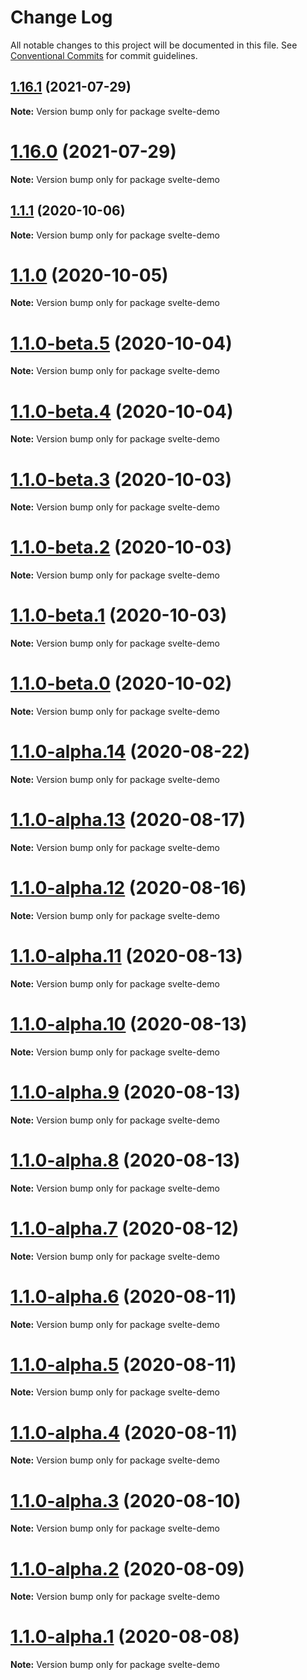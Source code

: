 # Change Log

All notable changes to this project will be documented in this file.
See [Conventional Commits](https://conventionalcommits.org) for commit guidelines.

## [1.16.1](https://github.com/matteobruni/tsparticles/compare/svelte-demo@1.16.0...svelte-demo@1.16.1) (2021-07-29)

**Note:** Version bump only for package svelte-demo





# [1.16.0](https://github.com/matteobruni/tsparticles/compare/svelte-demo@1.15.0...svelte-demo@1.16.0) (2021-07-29)

**Note:** Version bump only for package svelte-demo





## [1.1.1](https://github.com/matteobruni/tsparticles/compare/svelte-demo@1.1.0...svelte-demo@1.1.1) (2020-10-06)

**Note:** Version bump only for package svelte-demo





# [1.1.0](https://github.com/matteobruni/tsparticles/compare/svelte-demo@1.1.0-beta.5...svelte-demo@1.1.0) (2020-10-05)

**Note:** Version bump only for package svelte-demo





# [1.1.0-beta.5](https://github.com/matteobruni/tsparticles/compare/svelte-demo@1.1.0-beta.4...svelte-demo@1.1.0-beta.5) (2020-10-04)

**Note:** Version bump only for package svelte-demo





# [1.1.0-beta.4](https://github.com/matteobruni/tsparticles/compare/svelte-demo@1.1.0-beta.3...svelte-demo@1.1.0-beta.4) (2020-10-04)

**Note:** Version bump only for package svelte-demo





# [1.1.0-beta.3](https://github.com/matteobruni/tsparticles/compare/svelte-demo@1.1.0-beta.2...svelte-demo@1.1.0-beta.3) (2020-10-03)

**Note:** Version bump only for package svelte-demo





# [1.1.0-beta.2](https://github.com/matteobruni/tsparticles/compare/svelte-demo@1.1.0-beta.1...svelte-demo@1.1.0-beta.2) (2020-10-03)

**Note:** Version bump only for package svelte-demo





# [1.1.0-beta.1](https://github.com/matteobruni/tsparticles/compare/svelte-demo@1.1.0-beta.0...svelte-demo@1.1.0-beta.1) (2020-10-03)

**Note:** Version bump only for package svelte-demo





# [1.1.0-beta.0](https://github.com/matteobruni/tsparticles/compare/svelte-demo@1.0.13...svelte-demo@1.1.0-beta.0) (2020-10-02)

**Note:** Version bump only for package svelte-demo





# [1.1.0-alpha.14](https://github.com/matteobruni/tsparticles/compare/svelte-demo@1.0.10...svelte-demo@1.1.0-alpha.14) (2020-08-22)

**Note:** Version bump only for package svelte-demo





# [1.1.0-alpha.13](https://github.com/matteobruni/tsparticles/compare/svelte-demo@1.1.0-alpha.12...svelte-demo@1.1.0-alpha.13) (2020-08-17)

**Note:** Version bump only for package svelte-demo





# [1.1.0-alpha.12](https://github.com/matteobruni/tsparticles/compare/svelte-demo@1.0.8...svelte-demo@1.1.0-alpha.12) (2020-08-16)

**Note:** Version bump only for package svelte-demo





# [1.1.0-alpha.11](https://github.com/matteobruni/tsparticles/compare/svelte-demo@1.1.0-alpha.10...svelte-demo@1.1.0-alpha.11) (2020-08-13)

**Note:** Version bump only for package svelte-demo





# [1.1.0-alpha.10](https://github.com/matteobruni/tsparticles/compare/svelte-demo@1.1.0-alpha.9...svelte-demo@1.1.0-alpha.10) (2020-08-13)

**Note:** Version bump only for package svelte-demo





# [1.1.0-alpha.9](https://github.com/matteobruni/tsparticles/compare/svelte-demo@1.1.0-alpha.8...svelte-demo@1.1.0-alpha.9) (2020-08-13)

**Note:** Version bump only for package svelte-demo





# [1.1.0-alpha.8](https://github.com/matteobruni/tsparticles/compare/svelte-demo@1.1.0-alpha.7...svelte-demo@1.1.0-alpha.8) (2020-08-13)

**Note:** Version bump only for package svelte-demo





# [1.1.0-alpha.7](https://github.com/matteobruni/tsparticles/compare/svelte-demo@1.1.0-alpha.6...svelte-demo@1.1.0-alpha.7) (2020-08-12)

**Note:** Version bump only for package svelte-demo





# [1.1.0-alpha.6](https://github.com/matteobruni/tsparticles/compare/svelte-demo@1.1.0-alpha.5...svelte-demo@1.1.0-alpha.6) (2020-08-11)

**Note:** Version bump only for package svelte-demo





# [1.1.0-alpha.5](https://github.com/matteobruni/tsparticles/compare/svelte-demo@1.1.0-alpha.4...svelte-demo@1.1.0-alpha.5) (2020-08-11)

**Note:** Version bump only for package svelte-demo





# [1.1.0-alpha.4](https://github.com/matteobruni/tsparticles/compare/svelte-demo@1.1.0-alpha.3...svelte-demo@1.1.0-alpha.4) (2020-08-11)

**Note:** Version bump only for package svelte-demo





# [1.1.0-alpha.3](https://github.com/matteobruni/tsparticles/compare/svelte-demo@1.1.0-alpha.2...svelte-demo@1.1.0-alpha.3) (2020-08-10)

**Note:** Version bump only for package svelte-demo





# [1.1.0-alpha.2](https://github.com/matteobruni/tsparticles/compare/svelte-demo@1.1.0-alpha.1...svelte-demo@1.1.0-alpha.2) (2020-08-09)

**Note:** Version bump only for package svelte-demo





# [1.1.0-alpha.1](https://github.com/matteobruni/tsparticles/compare/svelte-demo@1.0.7...svelte-demo@1.1.0-alpha.1) (2020-08-08)

**Note:** Version bump only for package svelte-demo
